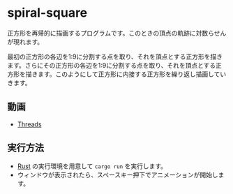 # spiral-square

正方形を再帰的に描画するプログラムです。このときの頂点の軌跡に対数らせんが現れます。

最初の正方形の各辺を1:9に分割する点を取り、それを頂点とする正方形を描きます。さらにその正方形の各辺を1:9に分割する点を取り、それを頂点とする正方形を描きます。このようにして正方形に内接する正方形を繰り返し描画していきます。

## 動画

* [Threads](https://www.threads.net/@usamik26/post/CzNfCWzRCXT)

## 実行方法

* [Rust](https://www.rust-lang.org/ja/) の実行環境を用意して `cargo run` を実行します。
* ウィンドウが表示されたら、スペースキー押下でアニメーションが開始します。

